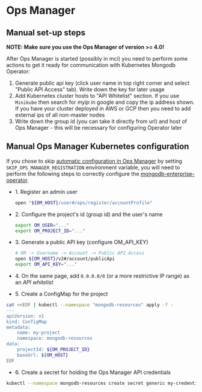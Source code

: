 # Ops Manager

## Manual set-up steps

**NOTE: Make sure you use the Ops Manager of version >= 4.0!**

After Ops Manager is started (possibly in mci) you need to perform some actions to get it ready for communication with
Kubernetes Mongodb Operator:

1. Generate public api key (click user name in top right corner and select "Public API Access" tab). Write down the 
key for later usage
2. Add Kubernetes cluster hosts to "API Whitelist" section. If you use `Minikube` then search for *myip* in google and
copy the ip address shown. If you have your cluster deployed in AWS or GCP then you need to add external ips of all 
non-master nodes
3. Write down the group id (you can take it directly from url) and host of Ops Manager - this will be necessary for 
configuring Operator later


## Manual Ops Manager Kubernetes configuration

If you chose to skip [automatic configuration in Ops Manager](../docker/mongodb-enterprise-ops-manager/#auto-configuration) by setting `SKIP_OPS_MANAGER_REGISTRATION` environment variable,
you will need to perform the following steps to correctly configure the [mongodb-enterprise-operator](../docker/mongodb-enterprise-operator).

- 1\. Register an admin user
  ```bash
  open "${OM_HOST}/user#/ops/register/accountProfile"
  ```

- 2\. Configure the project's id (group id) and the user's name
  ```bash
  export OM_USER="..."
  export OM_PROJECT_ID="..."
  ```

- 3\. Generate a public API key (configure OM_API_KEY)
  ```bash
  # OM -> Username -> Account -> Public API Access
  open ${OM_HOST}/v2#/account/publicApi  
  export OM_API_KEY="..."
  ```

- 4\. On the same page, add `0.0.0.0/0` (or a more restrictive IP range) as an *API whitelist*

- 5\. Create a ConfigMap for the project

```bash
cat <<EOF | kubectl --namespace "mongodb-resources" apply -f -
---
apiVersion: v1
kind: ConfigMap
metadata:
    name: my-project
    namespace: mongodb-resources
data:
    projectId: ${OM_PROJECT_ID}
    baseUrl: ${OM_HOST}
EOF
```

- 6\. Create a secret for holding the Ops Manager API credentials

```bash
kubectl --namespace mongodb-resources create secret generic my-credentials --from-literal=user="${OM_USER}" --from-literal=publicApiKey="${OM_API_KEY}"
```
